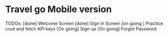 # Travel go Mobile version

TODOs:
[done] Welcome Screen
[done] Sign In Screen
[on going ] Practice crud and fetch API keys
[On going] Sign up
[On going] Forgot Password

